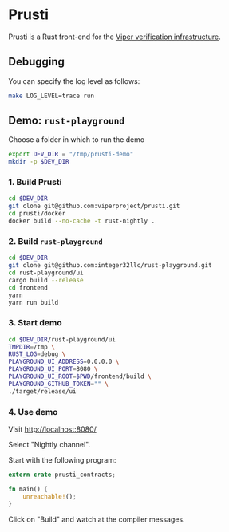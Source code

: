 # Prusti

Prusti is a Rust front-end for the [Viper verification
infrastructure](http://www.pm.inf.ethz.ch/research/viper.html).


## Debugging

You can specify the log level as follows:

```bash
make LOG_LEVEL=trace run
```


## Demo: `rust-playground`

Choose a folder in which to run the demo
```bash
export DEV_DIR = "/tmp/prusti-demo"
mkdir -p $DEV_DIR
```

### 1. Build Prusti
```bash
cd $DEV_DIR
git clone git@github.com:viperproject/prusti.git
cd prusti/docker
docker build --no-cache -t rust-nightly .
```

### 2. Build `rust-playground`
```bash
cd $DEV_DIR
git clone git@github.com:integer32llc/rust-playground.git
cd rust-playground/ui
cargo build --release
cd frontend
yarn
yarn run build
``` 

### 3. Start demo
```bash
cd $DEV_DIR/rust-playground/ui
TMPDIR=/tmp \
RUST_LOG=debug \
PLAYGROUND_UI_ADDRESS=0.0.0.0 \
PLAYGROUND_UI_PORT=8080 \
PLAYGROUND_UI_ROOT=$PWD/frontend/build \
PLAYGROUND_GITHUB_TOKEN="" \
./target/release/ui
```

### 4. Use demo

Visit <http://localhost:8080/>

Select "Nightly channel".

Start with the following program:
```rust
extern crate prusti_contracts;

fn main() {
    unreachable!();
}
```

Click on "Build" and watch at the compiler messages.
